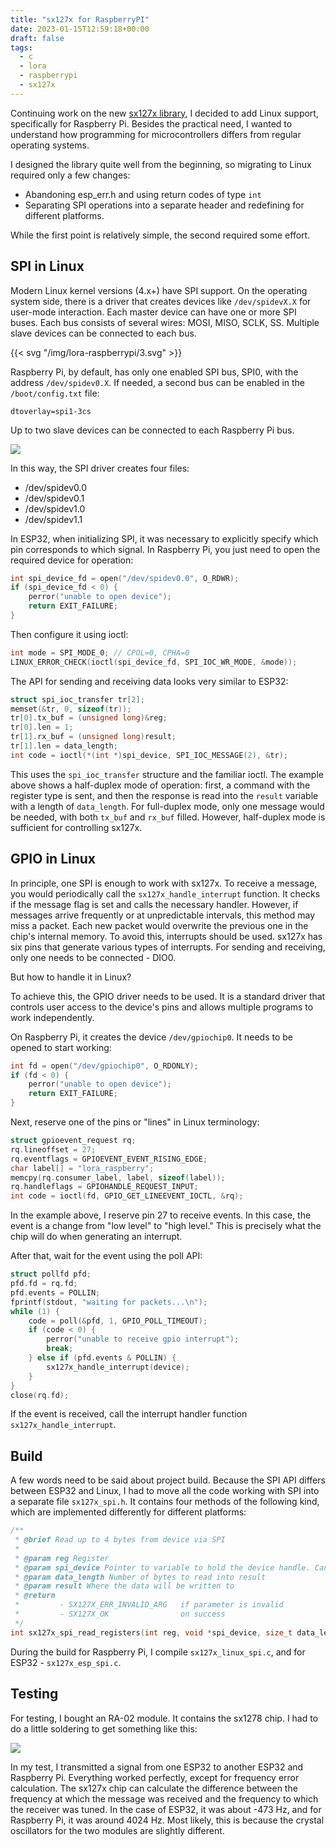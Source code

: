 ```yaml
---
title: "sx127x for RaspberryPI"
date: 2023-01-15T12:59:18+00:00
draft: false
tags:
  - c
  - lora
  - raspberrypi
  - sx127x
---
```

Continuing work on the new [sx127x library](https://github.com/dernasherbrezon/sx127x), I decided to add Linux support, specifically for Raspberry Pi. Besides the practical need, I wanted to understand how programming for microcontrollers differs from regular operating systems.

I designed the library quite well from the beginning, so migrating to Linux required only a few changes:

 * Abandoning esp_err.h and using return codes of type ```int```
 * Separating SPI operations into a separate header and redefining for different platforms.
 
While the first point is relatively simple, the second required some effort.

## SPI in Linux

Modern Linux kernel versions (4.x+) have SPI support. On the operating system side, there is a driver that creates devices like ```/dev/spidevX.X```  for user-mode interaction. Each master device can have one or more SPI buses. Each bus consists of several wires: MOSI, MISO, SCLK, SS. Multiple slave devices can be connected to each bus.

{{< svg "/img/lora-raspberrypi/3.svg" >}}

Raspberry Pi, by default, has only one enabled SPI bus, SPI0, with the address ```/dev/spidev0.X```. If needed, a second bus can be enabled in the  ```/boot/config.txt``` file:

```
dtoverlay=spi1-3cs
```

Up to two slave devices can be connected to each Raspberry Pi bus.

![](/img/lora-raspberrypi/1.png)

In this way, the SPI driver creates four files:

 * /dev/spidev0.0
 * /dev/spidev0.1
 * /dev/spidev1.0
 * /dev/spidev1.1
 
In ESP32, when initializing SPI, it was necessary to explicitly specify which pin corresponds to which signal. In Raspberry Pi, you just need to open the required device for operation:

```c
int spi_device_fd = open("/dev/spidev0.0", O_RDWR);
if (spi_device_fd < 0) {
    perror("unable to open device");
    return EXIT_FAILURE;
}
```

Then configure it using ioctl:


```c
int mode = SPI_MODE_0; // CPOL=0, CPHA=0
LINUX_ERROR_CHECK(ioctl(spi_device_fd, SPI_IOC_WR_MODE, &mode));
```

The API for sending and receiving data looks very similar to ESP32:

```c
struct spi_ioc_transfer tr[2];
memset(&tr, 0, sizeof(tr));
tr[0].tx_buf = (unsigned long)&reg;
tr[0].len = 1;
tr[1].rx_buf = (unsigned long)result;
tr[1].len = data_length;
int code = ioctl(*(int *)spi_device, SPI_IOC_MESSAGE(2), &tr);
```

This uses the ```spi_ioc_transfer``` structure and the familiar ioctl. The example above shows a half-duplex mode of operation: first, a command with the register type is sent, and then the response is read into the ```result``` variable with a length of ```data_length```. For full-duplex mode, only one message would be needed, with both ```tx_buf``` and ```rx_buf``` filled. However, half-duplex mode is sufficient for controlling sx127x.
 
## GPIO in Linux

In principle, one SPI is enough to work with sx127x. To receive a message, you would periodically call the ```sx127x_handle_interrupt``` function. It checks if the message flag is set and calls the necessary handler. However, if messages arrive frequently or at unpredictable intervals, this method may miss a packet. Each new packet would overwrite the previous one in the chip's internal memory. To avoid this, interrupts should be used. sx127x has six pins that generate various types of interrupts. For sending and receiving, only one needs to be connected - DIO0.

But how to handle it in Linux?

To achieve this, the GPIO driver needs to be used. It is a standard driver that controls user access to the device's pins and allows multiple programs to work independently.

On Raspberry Pi, it creates the device ```/dev/gpiochip0```. It needs to be opened to start working:

```c
int fd = open("/dev/gpiochip0", O_RDONLY);
if (fd < 0) {
    perror("unable to open device");
    return EXIT_FAILURE;
}
```

Next, reserve one of the pins or "lines" in Linux terminology:

```c
struct gpioevent_request rq;
rq.lineoffset = 27;
rq.eventflags = GPIOEVENT_EVENT_RISING_EDGE;
char label[] = "lora_raspberry";
memcpy(rq.consumer_label, label, sizeof(label));
rq.handleflags = GPIOHANDLE_REQUEST_INPUT;
int code = ioctl(fd, GPIO_GET_LINEEVENT_IOCTL, &rq);
```

In the example above, I reserve pin 27 to receive events. In this case, the event is a change from "low level" to "high level." This is precisely what the chip will do when generating an interrupt.

After that, wait for the event using the poll API:

```c
struct pollfd pfd;
pfd.fd = rq.fd;
pfd.events = POLLIN;
fprintf(stdout, "waiting for packets...\n");
while (1) {
    code = poll(&pfd, 1, GPIO_POLL_TIMEOUT);
    if (code < 0) {
        perror("unable to receive gpio interrupt");
        break;
    } else if (pfd.events & POLLIN) {
        sx127x_handle_interrupt(device);
    }
}
close(rq.fd);
```

If the event is received, call the interrupt handler function ```sx127x_handle_interrupt```.

## Build

A few words need to be said about project build. Because the SPI API differs between ESP32 and Linux, I had to move all the code working with SPI into a separate file ```sx127x_spi.h```. It contains four methods of the following kind, which are implemented differently for different platforms:

```c
/**
 * @brief Read up to 4 bytes from device via SPI
 * 
 * @param reg Register
 * @param spi_device Pointer to variable to hold the device handle. Can be different on different platforms
 * @param data_length Number of bytes to read into result
 * @param result Where the data will be written to
 * @return 
 *         - SX127X_ERR_INVALID_ARG   if parameter is invalid
 *         - SX127X_OK                on success
 */
int sx127x_spi_read_registers(int reg, void *spi_device, size_t data_length, uint32_t *result);
```

During the build for Raspberry Pi, I compile ```sx127x_linux_spi.c```, and for ESP32 - ```sx127x_esp_spi.c```.

## Testing

For testing, I bought an RA-02 module. It contains the sx1278 chip. I had to do a little soldering to get something like this:

![](/img/lora-raspberrypi/2.png)

In my test, I transmitted a signal from one ESP32 to another ESP32 and Raspberry Pi. Everything worked perfectly, except for frequency error calculation. The sx127x chip can calculate the difference between the frequency at which the message was received and the frequency to which the receiver was tuned. In the case of ESP32, it was about -473 Hz, and for Raspberry Pi, it was around 4024 Hz. Most likely, this is because the crystal oscillators for the two modules are slightly different.